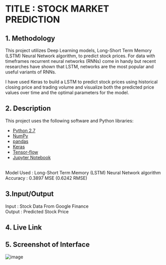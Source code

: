 # TITLE : STOCK MARKET PREDICTION

## 1. Methodology
This project utilizes Deep Learning models, Long-Short Term Memory (LSTM) Neural Network algorithm, to predict stock prices. For data with timeframes recurrent neural networks (RNNs) come in handy but recent researches have shown that LSTM, networks are the most popular and useful variants of RNNs. 

I have used Keras to build a LSTM to predict stock prices using historical closing price and trading volume and visualize both the predicted price values over time and the optimal parameters for the model.
## 2. Description

This project uses the following software and Python libraries:

* [Python 2.7](https://www.python.org/download/releases/2.7/)
* [NumPy](http://www.numpy.org/)
* [pandas](http://pandas.pydata.org/)
* [Keras](https://keras.io/)
* [Tensor-flow](https://www.tensorflow.org)
* [Jupyter Notebook](http://ipython.org/notebook.html)

<br> Model Used : Long-Short Term Memory (LSTM) Neural Network algorithm
<br> Accuracy : 0.3897 MSE (0.6242 RMSE)

## 3.Input/Output
Input : Stock Data From Google Finance
<br> Output : Predicted Stock Price 

## 4. Live Link




## 5. Screenshot of Interface

![image](https://user-images.githubusercontent.com/64203412/208243661-7f051f94-5a3a-4fd7-a1f3-255d0376b7bd.png)
